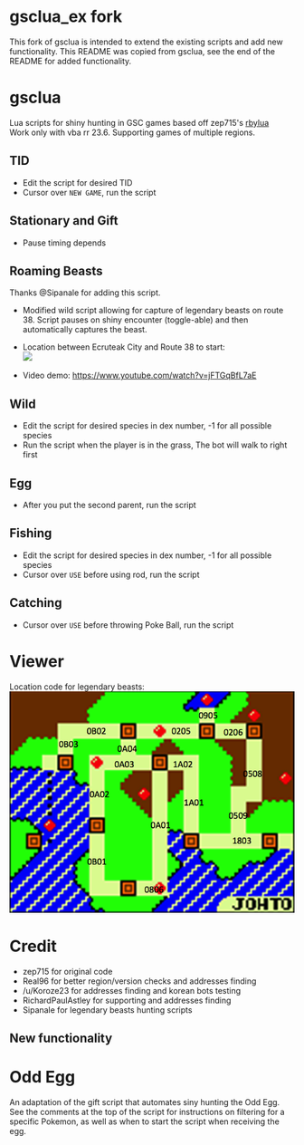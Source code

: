 # gsclua_ex fork
This fork of gsclua is intended to extend the existing scripts and add new functionality. This README was copied from gsclua, see the end of the README for added functionality.

# gsclua
Lua scripts for shiny hunting in GSC games based off zep715's [rbylua](https://github.com/zep715/rbylua)   
Work only with vba rr 23.6.
Supporting games of multiple regions.

## TID
- Edit the script for desired TID
- Cursor over `NEW GAME`, run the script

## Stationary and Gift
- Pause timing depends

## Roaming Beasts
Thanks @Sipanale for adding this script.
- Modified wild script allowing for capture of legendary beasts on route 38. Script pauses on shiny encounter (toggle-able) and then automatically captures the beast.

- Location between Ecruteak City and Route 38 to start:  
  ![](https://user-images.githubusercontent.com/24725521/30697180-0ef1349c-9eac-11e7-98d5-5ae7feff0de8.png)

- Video demo:
  https://www.youtube.com/watch?v=jFTGqBfL7aE

## Wild
- Edit the script for desired species in dex number, -1 for all possible species
- Run the script when the player is in the grass, The bot will walk to right first

## Egg
- After you put the second parent, run the script

## Fishing
- Edit the script for desired species in dex number, -1 for all possible species
- Cursor over `USE` before using rod, run the script

## Catching
- Cursor over `USE` before throwing Poke Ball, run the script

# Viewer
Location code for legendary beasts:
![](Viewer/Location%20Code.png)

# Credit
- zep715 for original code
- Real96 for better region/version checks and addresses finding
- /u/Koroze23 for addresses finding and korean bots testing
- RichardPaulAstley for supporting and addresses finding
- Sipanale for legendary beasts hunting scripts

## New functionality

# Odd Egg
An adaptation of the gift script that automates siny hunting the Odd Egg. See the comments at the top of the script for instructions on filtering for a specific Pokemon, as well as when to start the script when receiving the egg.